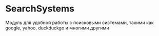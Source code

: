 # SearchSystems
Модуль для удобной работы с поисковыми системами, такими как google, yahoo, duckduckgo и многими другими
